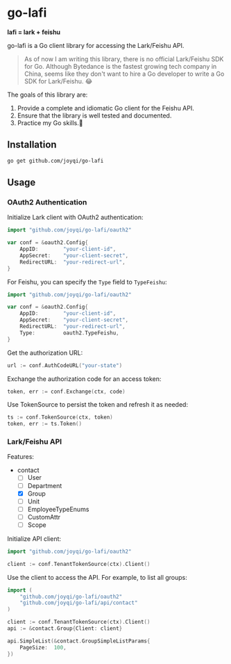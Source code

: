 # go-lafi

**lafi = lark + feishu**

go-lafi is a Go client library for accessing the Lark/Feishu API. 

> As of now I am writing this library, there is no official Lark/Feishu SDK for Go.
> Although Bytedance is the fastest growing tech company in China,
> seems like they don't want to hire a Go developer to write a Go SDK for Lark/Feishu. 😂

The goals of this library are:

1. Provide a complete and idiomatic Go client for the Feishu API.
2. Ensure that the library is well tested and documented.
3. Practice my Go skills.🤖️

## Installation

```bash
go get github.com/joyqi/go-lafi
```

## Usage

### OAuth2 Authentication

Initialize Lark client with OAuth2 authentication:

```go
import "github.com/joyqi/go-lafi/oauth2"

var conf = &oauth2.Config{
    AppID:        "your-client-id",
    AppSecret:    "your-client-secret",
    RedirectURL:  "your-redirect-url",
}
```

For Feishu, you can specify the `Type` field to `TypeFeishu`:

```go
import "github.com/joyqi/go-lafi/oauth2"

var conf = &oauth2.Config{
    AppID:        "your-client-id",
    AppSecret:    "your-client-secret",
    RedirectURL:  "your-redirect-url",
    Type:         oauth2.TypeFeishu,
}
```

Get the authorization URL:

```go
url := conf.AuthCodeURL("your-state")
```

Exchange the authorization code for an access token:

```go
token, err := conf.Exchange(ctx, code)
```

Use TokenSource to persist the token and refresh it as needed:

```go
ts := conf.TokenSource(ctx, token)
token, err := ts.Token()
```

### Lark/Feishu API

Features:

- contact
  - [ ] User
  - [ ] Department
  - [x] Group
  - [ ] Unit
  - [ ] EmployeeTypeEnums
  - [ ] CustomAttr
  - [ ] Scope

Initialize API client:

```go
import "github.com/joyqi/go-lafi/oauth2"

client := conf.TenantTokenSource(ctx).Client()
```

Use the client to access the API. For example, to list all groups:

```go
import (
    "github.com/joyqi/go-lafi/oauth2"
    "github.com/joyqi/go-lafi/api/contact"
)

client := conf.TenantTokenSource(ctx).Client()
api := &contact.Group{Client: client}

api.SimpleList(&contact.GroupSimpleListParams{
    PageSize:  100,
})
```